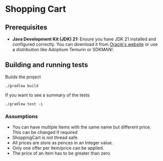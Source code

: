 # Shopping Cart 

## Prerequisites

* **Java Development Kit (JDK) 21:** Ensure you have JDK 21 installed and configured correctly. You can download it from [Oracle's website](https://www.oracle.com/java/technologies/javase-jdk21-archive-downloads.html) or use a distribution like Adoptium Temurin or SDKMAN!.


## Building and running tests

Builds the project
```shell
./gradlew build
```
If you want to see a summary of the tests
```shell
./gradlew test -i
```

### Assumptions
* You can have multiple Items with the same name but different price. This can be changed if required
* ShoppingCart is not thread safe. 
* All prices are store as pences in an Integer value.
* Only one offer per item/price can be applied.
* The price of an item has to be greater than zero.